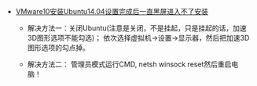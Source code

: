 * [VMware10安装Ubuntu14.04设置完成后一直黑屏进入不了安装](https://www.cnblogs.com/dylanhu/p/8068227.html)
  * 解决方法一：关闭Ubuntu(注意是关闭，不是挂起，只是挂起的话，加速3D图形选项不能勾选)；
    依次选择虚拟机->设置->显示器，然后把加速3D图形选项的勾点掉。

  * 解决方法二：
    管理员模式运行CMD, netsh winsock reset然后重启电脑！
